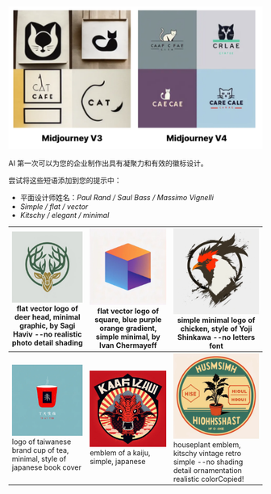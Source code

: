 ![img](images/(null)-20230515000848052.(null))

AI 第一次可以为您的企业制作出具有凝聚力和有效的徽标设计。

尝试将这些短语添加到您的提示中：

- 平面设计师姓名：*Paul Rand / Saul Bass / Massimo Vignelli*
- *Simple / flat / vector*
- *Kitschy / elegant / minimal*

| ![img](images/(null)-20230515000845744.(null))flat vector logo of deer head, minimal graphic, by Sagi Haviv --no realistic photo detail shading | ![img](images/(null)-20230515000847878.(null))flat vector logo of square, blue purple orange gradient, simple minimal, by Ivan Chermayeff | ![img](images/(null)-20230515000848290.(null))simple minimal logo of chicken, style of Yoji Shinkawa  --no letters font |
| ------------------------------------------------------------ | ------------------------------------------------------------ | ------------------------------------------------------------ |
| ![img](images/(null)-20230515000847835.(null))logo of taiwanese brand cup of tea, minimal, style of japanese book cover | ![img](images/(null)-20230515000848245.(null))emblem of a kaiju, simple, japanese | ![img](images/(null)-20230515000847338.(null))houseplant emblem, kitschy vintage retro simple --no shading detail ornamentation realistic colorCopied! |
